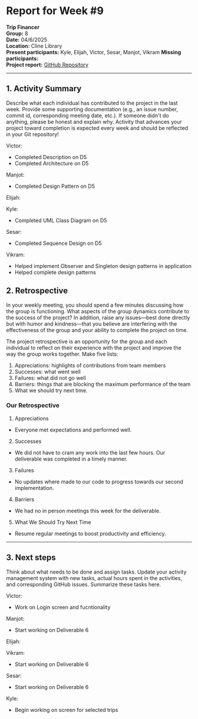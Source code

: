 # Report for Week #9

**Trip Financer**  
**Group:** 8  
**Date:** 04/6/2025  
**Location:** Cline Library  
**Present participants:**   Kyle, Elijah, Victor, Sesar, Manjot, Vikram
**Missing participants:**   
**Project report:** [GitHub Repository](https://github.com/sesartrumpet/cs386-pennypilot.git)  

---

## 1. Activity Summary
Describe what each individual has contributed to the project in the last week.  Provide some supporting documentation (e.g., an issue number, commit id, corresponding meeting date, etc.).  If someone didn't do anything, please be honest and explain why. Activity that advances your project toward completion is expected every week and should be reflected in your Git repository!

Victor:  
- Completed Description on D5
- Completed Architecture on D5


Manjot:   
- Completed Design Pattern on D5


Elijah:  


Kyle:  
- Completed UML Class Diagram on D5

Sesar:  
- Completed Sequence Design on D5


Vikram:
- Helped implement Observer and Singleton design patterns in application
- Helped complete design patterns


## 2. Retrospective
In your weekly meeting, you should spend a few minutes discussing how the group is functioning. What aspects of the group dynamics contribute to the success of the project? In addition, raise any issues—best done directly but with humor and kindness—that you believe are interfering with the effectiveness of the group and your ability to complete the project on time.

The project retrospective is an opportunity for the group and each individual to reflect on their experience with the project and improve the way the group works together. Make five lists:

1. Appreciations: highlights of contributions from team members
2. Successes: what went well
3. Failures: what did not go well
4. Barriers: things that are blocking the maximum performance of the team
5. What we should try next time.

### Our Retrospective
1. Appreciations
- Everyone met expectations and performed well.

2. Successes
- We did not have to cram any work into the last few hours. Our deliverable was completed in a timely manner.

3. Failures
- No updates where made to our code to progress towards our second implementation. 

4. Barriers
- We had no in person meetings this week for the deliverable.

5. What We Should Try Next Time
- Resume regular meetings to boost productivity and efficiency.

---

## 3. Next steps
Think about what needs to be done and assign tasks. Update your activity management system with new tasks, actual hours spent in the activities, and corresponding GitHub issues.  Summarize these tasks here.

Victor:  
- Work on Login screen and fucntionality


Manjot:    
- Start working on Deliverable 6


Elijah:  


Vikram:  
- Start working on Deliverable 6

Sesar:  
- Start working on Deliverable 6

Kyle:  
- Begin working on screen for selected trips

